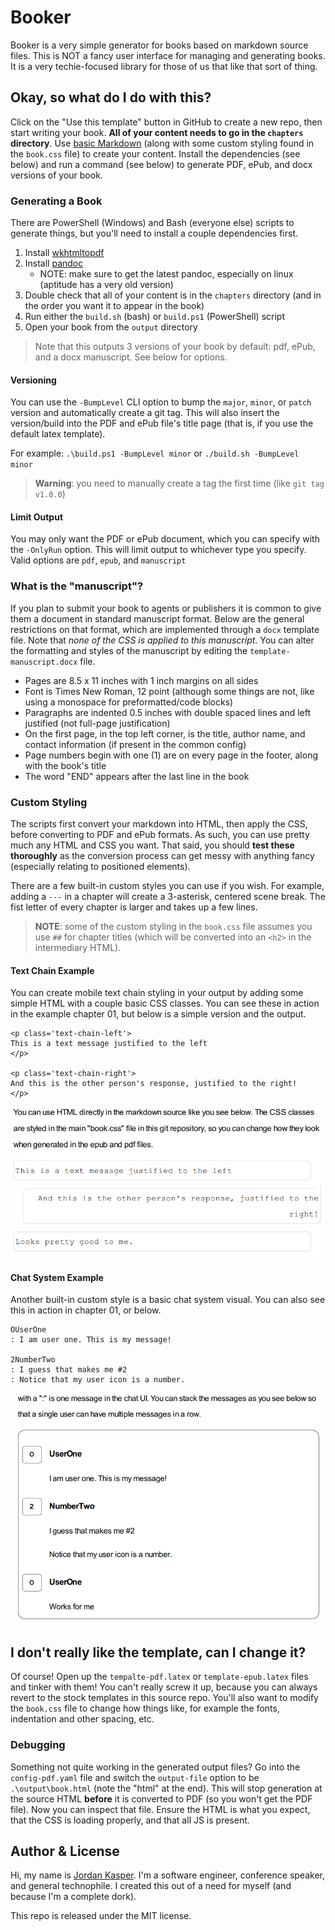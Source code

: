 
# Booker

Booker is a very simple generator for books based on markdown source files. This is NOT a fancy user interface for managing and generating books. It is a very techie-focused library for those of us that like that sort of thing.


## Okay, so what do I do with this?

Click on the "Use this template" button in GitHub to create a new repo, then start writing your book. **All of your content needs to go in the `chapters` directory**. Use [basic Markdown](https://daringfireball.net/projects/markdown/syntax) (along with some custom styling found in the `book.css` file) to create your content. Install the dependencies (see below) and run a command (see below) to generate PDF, ePub, and docx versions of your book.


### Generating a Book

There are PowerShell (Windows) and Bash (everyone else) scripts to generate things, but you'll need to install a couple dependencies first.

1. Install [wkhtmltopdf](https://wkhtmltopdf.org/)
2. Install [pandoc](https://pandoc.org/)
    * NOTE: make sure to get the latest pandoc, especially on linux (aptitude has a very old version)
3. Double check that all of your content is in the `chapters` directory (and in the order you want it to appear in the book)
4. Run either the `build.sh` (bash) or `build.ps1` (PowerShell) script
5. Open your book from the `output` directory

> Note that this outputs 3 versions of your book by default: pdf, ePub, and a docx manuscript. See below for options.

#### Versioning

You can use the `-BumpLevel` CLI option to bump the `major`, `minor`, or `patch` version and automatically create a git tag. This will also insert the version/build into the PDF and ePub file's title page (that is, if you use the default latex template).

For example: `.\build.ps1 -BumpLevel minor` or `./build.sh -BumpLevel minor`

> **Warning**: you need to manually create a tag the first time (like `git tag v1.0.0`)

#### Limit Output

You may only want the PDF or ePub document, which you can specify with the `-OnlyRun` option. This will limit output to whichever type you specify. Valid options are `pdf`, `epub`, and `manuscript`


### What is the "manuscript"?

If you plan to submit your book to agents or publishers it is common to give them a document in standard manuscript format. Below are the general restrictions on that format, which are implemented through a `docx` template file. Note that _none of the CSS is applied to this manuscript_. You can alter the formatting and styles of the manuscript by editing the `template-manuscript.docx` file.

* Pages are 8.5 x 11 inches with 1 inch margins on all sides
* Font is Times New Roman, 12 point (although some things are not, like using a monospace for preformatted/code blocks)
* Paragraphs are indented 0.5 inches with double spaced lines and left justified (not full-page justification)
* On the first page, in the top left corner, is the title, author name, and contact information (if present in the common config)
* Page numbers begin with one (1) are on every page in the footer, along with the book's title
* The word "END" appears after the last line in the book


### Custom Styling

The scripts first convert your markdown into HTML, then apply the CSS, before converting to PDF and ePub formats. As such, you can use pretty much any HTML and CSS you want. That said, you should **test these thoroughly** as the conversion process can get messy with anything fancy (especially relating to positioned elements).

There are a few built-in custom styles you can use if you wish. For example, adding a `---` in a chapter will create a 3-asterisk, centered scene break. The fist letter of every chapter is larger and takes up a few lines.

> **NOTE**: some of the custom styling in the `book.css` file assumes you use `##` for chapter titles (which will be converted into an `<h2>` in the intermediary HTML).


#### Text Chain Example

You can create mobile text chain styling in your output by adding some simple HTML with a couple basic CSS classes. You can see these in action in the example chapter 01, but below is a simple version and the output.

```
<p class='text-chain-left'>
This is a text message justified to the left
</p>

<p class='text-chain-right'>
And this is the other person's response, justified to the right!
</p>
```

![An example text message chain](example-text-chain.png)

#### Chat System Example

Another built-in custom style is a basic chat system visual. You can also see this in action in chapter 01, or below.

```
OUserOne
: I am user one. This is my message!

2NumberTwo
: I guess that makes me #2
: Notice that my user icon is a number.
```

![An example chat system visual](example-chat-system.png)



## I don't really like the template, can I change it?

Of course! Open up the `tempalte-pdf.latex` or `template-epub.latex` files and tinker with them! You can't really screw it up, because you can always revert to the stock templates in this source repo. You'll also want to modify the `book.css` file to change how things like, for example the fonts, indentation and other spacing, etc.

### Debugging

Something not quite working in the generated output files? Go into the `config-pdf.yaml` file and switch the `output-file` option to be `.\output\book.html` (note the "html" at the end). This will stop generation at the source HTML **before** it is converted to PDF (so you won't get the PDF file). Now you can inspect that file. Ensure the HTML is what you expect, that the CSS is loading properly, and that all JS is present.

## Author & License

Hi, my name is [Jordan Kasper](https://jordankasper.com). I'm a software engineer, conference speaker, and general technophile. I created this out of a need for myself (and because I'm a complete dork).

This repo is released under the MIT license.
